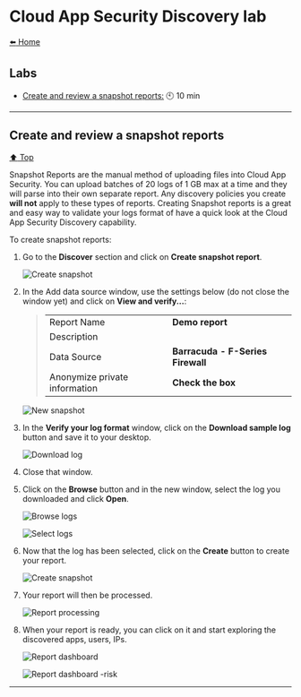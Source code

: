 # Cloud App Security Discovery lab

[:arrow_left: Home](README.md)


## Labs

* [Create and review a snapshot reports:](Configure-and-test-continuous-reports) :clock10: 10 min

---

## Create and review a snapshot reports

[:arrow_up: Top](#Cloud-App-Security-Discovery-lab)

Snapshot Reports are the manual method of uploading files into Cloud App Security. You can upload batches of 20 logs of 1 GB max at a time and they will parse into their own separate report. Any discovery policies you create **will not** apply to these types of reports. Creating Snapshot reports is a great and easy way to validate your logs format of have a quick look at the Cloud App Security Discovery capability.

To create snapshot reports:

1. Go to the **Discover** section and click on **Create snapshot report**.

    ![Create snapshot](media/dis-newsnaphsot.png "Create snapshot")

2. In the Add data source window, use the settings below (do not close the window yet) and click on **View and verify...**:

    >|||
    >|---------|---------|
    >|Report Name| **Demo report**|
    >|Description| |
    >|Data Source| **Barracuda - F-Series Firewall**|
    >|Anonymize private information |**Check the box**|
    >
    ![New snapshot](media/dis-createsnapshot.png "New snapshot")

3. In the **Verify your log format** window, click on the **Download sample log** button and save it to your desktop.

    ![Download log](media/dis-downloadlog.png "Download log")

4. Close that window.

5. Click on the **Browse** button and in the new window, select the log you downloaded and click **Open**.

    ![Browse logs](media/dis-browse.png "Browse logs")

    ![Select logs](media/dis-downloadlog.png "Select logs")

6. Now that the log has been selected, click on the **Create** button to create your report.

    ![Create snapshot](media/dis-snapshotcreate.png "Create snapshot")

7. Your report will then be processed.

    ![Report processing](media/dis-processing.png "Report processing")

8. When your report is ready, you can click on it and start exploring the discovered apps, users, IPs.

    ![Report dashboard](media/dis-dashboard.png "Report dashboard")

    ![Report dashboard -risk](media/dis-risk.png "Report dashboard - risk")

---